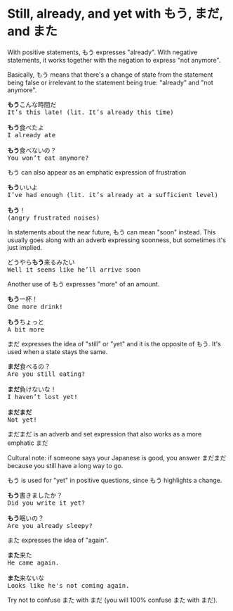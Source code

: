 # Still, already, and yet with もう, まだ, and また

With positive statements, もう expresses "already". With negative statements, it works together with the negation to express "not anymore".

Basically, もう means that there's a change of state from the statement being false or irrelevant to the statement being true: "already" and "not anymore".

<pre>
<b>もう</b>こんな時間だ
It’s this late! (lit. It’s already this time)

<b>もう</b>食べたよ
I already ate

<b>もう</b>食べないの？
You won’t eat anymore?
</pre>

もう can also appear as an emphatic expression of frustration

<pre>
<b>もう</b>いいよ
I’ve had enough (lit. it’s already at a sufficient level)

<b>もう</b>！
(angry frustrated noises)
</pre>

In statements about the near future, もう can mean "soon" instead. This usually goes along with an adverb expressing soonness, but sometimes it's just implied.

<pre>
どうやら<b>もう</b>来るみたい
Well it seems like he’ll arrive soon
</pre>

Another use of もう expresses "more" of an amount.

<pre>
<b>もう</b>一杯！
One more drink!

<b>もう</b>ちょっと
A bit more
</pre>

まだ expresses the idea of "still" or "yet" and it is the opposite of もう. It's used when a state stays the same.

<pre>
<b>まだ</b>食べるの？
Are you still eating?

<b>まだ</b>負けないな！
I haven’t lost yet!

<b>まだまだ</b>
Not yet!
</pre>

まだまだ is an adverb and set expression that also works as a more emphatic まだ

<div class="warning">
Cultural note: if someone says your Japanese is good, you answer まだまだ because you still have a long way to go.
</div>

もう is used for "yet" in positive questions, since もう highlights a change.

<pre>
<b>もう</b>書きましたか？
Did you write it yet?

<b>もう</b>眠いの？
Are you already sleepy?
</pre>

また expresses the idea of "again". 

<pre>
<b>また</b>来た
He came again.

<b>また</b>来ないな
Looks like he's not coming again.
</pre>

<div class="warning">
Try not to confuse また with まだ (you will 100% confuse また with まだ).
</div>